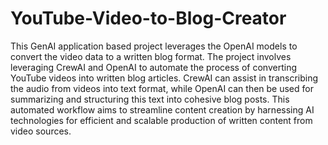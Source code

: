 # YouTube-Video-to-Blog-Creator
This GenAI application based project leverages the OpenAI models to convert the video data to a written blog format. The project involves leveraging CrewAI and OpenAI to automate the process of converting YouTube videos into written blog articles. CrewAI can assist in transcribing the audio from videos into text format, while OpenAI can then be used for summarizing and structuring this text into cohesive blog posts. This automated workflow aims to streamline content creation by harnessing AI technologies for efficient and scalable production of written content from video sources.
